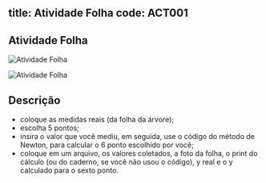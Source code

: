 title: Atividade Folha
code: ACT001
---
## Atividade Folha

![Atividade Folha](/images/Ativ3-images.png)

![Atividade Folha](/images/Ativ2-images.png)

## Descrição
- coloque as medidas reais (da folha da árvore);
- escolha 5  pontos;
- insira o valor que você mediu, em seguida, use o código do método de Newton, para calcular o 6 ponto escolhido por você;
- coloque em um arquivo, os valores coletados, a foto da folha, o print do cálculo (ou do caderno, se você não usou o código), y real e o y calculado para o sexto ponto.
